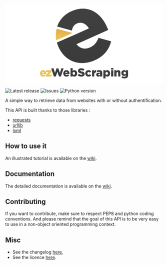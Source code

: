 ![EzWebScraping](git/ez-web-scraping-header.png)

![Latest release](https://img.shields.io/github/release/ez-apis/ez-web-scraping.svg) ![Issues](https://img.shields.io/github/issues/ez-apis/ez-web-scraping.svg) ![Python version](https://img.shields.io/badge/Python-3.6+-green.svg)

A simple way to retrieve data from websites with or without authentification.

This API is built thanks to those libraries :
- [requests](http://docs.python-requests.org/en/master/)
- [urllib](https://docs.python.org/3/library/urllib.html)
- [lxml](https://lxml.de/)

## How to use it

An illustrated tutorial is available on the [wiki](https://github.com/ez-apis/ez-web-scraping/wiki).

## Documentation

The detailed documentation is available on the [wiki](https://github.com/ez-apis/ez-web-scraping/wiki).

## Contributing

If you want to contribute, make sure to respect PEP8 and python coding conventions. And please remind that the goal of this API is to be very easy to use in a non-object oriented programming context.

## Misc

- See the changelog [here](CHANGELOG.md),
- See the licence [here](../LICENSE).